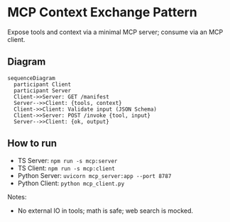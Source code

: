 # MCP Context Exchange Pattern

Expose tools and context via a minimal MCP server; consume via an MCP client.

## Diagram

```mermaid
sequenceDiagram
  participant Client
  participant Server
  Client->>Server: GET /manifest
  Server-->>Client: {tools, context}
  Client->>Client: Validate input (JSON Schema)
  Client->>Server: POST /invoke {tool, input}
  Server-->>Client: {ok, output}
```

## How to run

- TS Server: `npm run -s mcp:server`
- TS Client: `npm run -s mcp:client`
- Python Server: `uvicorn mcp_server:app --port 8787`
- Python Client: `python mcp_client.py`

Notes:
 
- No external IO in tools; math is safe; web search is mocked.
